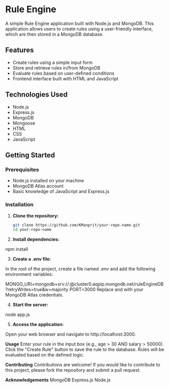 # Rule Engine

A simple Rule Engine application built with Node.js and MongoDB. This application allows users to create rules using a user-friendly interface, which are then stored in a MongoDB database.

## Features

- Create rules using a simple input form
- Store and retrieve rules in/from MongoDB
- Evaluate rules based on user-defined conditions
- Frontend interface built with HTML and JavaScript

## Technologies Used

- Node.js
- Express.js
- MongoDB
- Mongoose
- HTML
- CSS
- JavaScript

## Getting Started

### Prerequisites

- Node.js installed on your machine
- MongoDB Atlas account
- Basic knowledge of JavaScript and Express.js

### Installation

1. **Clone the repository:**

   ```bash
   git clone https://github.com/KManprit/your-repo-name.git
   cd your-repo-name

   ```

2. **Install dependencies:**

npm install

3. **Create a .env file:**

In the root of the project, create a file named .env and add the following environment variables:

MONGO_URI=mongodb+srv://<username>:<password>@cluster0.aqpip.mongodb.net/ruleEngineDB?retryWrites=true&w=majority
PORT=3000
Replace <username> and <password> with your MongoDB Atlas credentials.

4. **Start the server:**

node app.js

5. **Access the application:**

Open your web browser and navigate to http://localhost:3000.

**Usage**
Enter your rule in the input box (e.g., age > 30 AND salary > 50000).
Click the "Create Rule" button to save the rule to the database.
Rules will be evaluated based on the defined logic.

**Contributing**
Contributions are welcome! If you would like to contribute to this project, please fork the repository and submit a pull request.


**Acknowledgements**
    MongoDB
    Express.js
    Node.js

